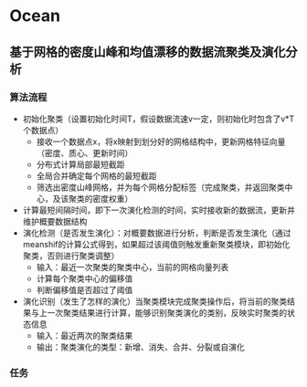 # Ocean

## 基于网格的密度山峰和均值漂移的数据流聚类及演化分析

### 算法流程
- 初始化聚类（设置初始化时间T，假设数据流速v一定，则初始化时包含了v*T个数据点）
    - 接收一个数据点x，将x映射到划分好的网格结构中，更新网格特征向量（密度、质心、更新时间）
    - 分布式计算局部最短截距
    - 全局合并确定每个网格的最短截距
    - 筛选出密度山峰网格，并为每个网格分配标签（完成聚类，并返回聚类中心，及该聚类的密度权重）
- 计算最短间隔时间，即下一次演化检测的时间，实时接收新的数据流，更新并维护概要数据结构
- 演化检测（是否发生演化）：对概要数据进行分析，判断是否发生演化（通过meanshif的计算公式得到，如果超过该阈值则触发重新聚类模块，即初始化聚类，否则进行聚类调整）
    - 输入：最近一次聚类的聚类中心，当前的网格向量列表
    - 计算每个聚类中心的偏移值
    - 判断偏移值是否超过了阈值
- 演化识别（发生了怎样的演化）当聚类模块完成聚类操作后，将当前的聚类结果与上一次聚类结果进行计算，能够识别聚类演化的类别，反映实时聚类的状态信息
    - 输入：最近两次的聚类结果
    - 输出：聚类演化的类型：新增、消失、合并、分裂或自演化

### 任务